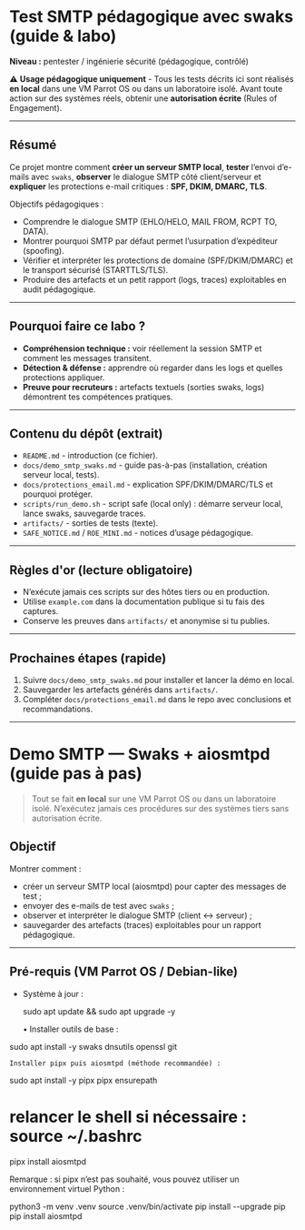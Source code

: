 # Test SMTP pédagogique avec **swaks** (guide & labo)

**Niveau :** pentester / ingénierie sécurité (pédagogique, contrôlé)

⚠️ **Usage pédagogique uniquement** - Tous les tests décrits ici sont réalisés **en local** dans une VM Parrot OS ou dans un laboratoire isolé.
Avant toute action sur des systèmes réels, obtenir une **autorisation écrite** (Rules of Engagement).

---

## Résumé

Ce projet montre comment **créer un serveur SMTP local**, **tester** l’envoi d’e-mails avec `swaks`, **observer** le dialogue SMTP côté client/serveur et **expliquer** les protections e-mail critiques : **SPF, DKIM, DMARC, TLS**.

Objectifs pédagogiques :
- Comprendre le dialogue SMTP (EHLO/HELO, MAIL FROM, RCPT TO, DATA).
- Montrer pourquoi SMTP par défaut permet l’usurpation d’expéditeur (spoofing).
- Vérifier et interpréter les protections de domaine (SPF/DKIM/DMARC) et le transport sécurisé (STARTTLS/TLS).
- Produire des artefacts et un petit rapport (logs, traces) exploitables en audit pédagogique.

---

## Pourquoi faire ce labo ?
- **Compréhension technique :** voir réellement la session SMTP et comment les messages transitent.
- **Détection & défense :** apprendre où regarder dans les logs et quelles protections appliquer.
- **Preuve pour recruteurs :** artefacts textuels (sorties swaks, logs) démontrent tes compétences pratiques.

---

## Contenu du dépôt (extrait)
- `README.md` - introduction (ce fichier).
- `docs/demo_smtp_swaks.md` - guide pas-à-pas (installation, création serveur local, tests).
- `docs/protections_email.md` - explication SPF/DKIM/DMARC/TLS et pourquoi protéger.
- `scripts/run_demo.sh` - script safe (local only) : démarre serveur local, lance swaks, sauvegarde traces.
- `artifacts/` - sorties de tests (texte).
- `SAFE_NOTICE.md` / `ROE_MINI.md` - notices d’usage pédagogique.

---

## Règles d'or (lecture obligatoire)
- N’exécute jamais ces scripts sur des hôtes tiers ou en production.
- Utilise `example.com` dans la documentation publique si tu fais des captures.
- Conserve les preuves dans `artifacts/` et anonymise si tu publies.

---

## Prochaines étapes (rapide)
1. Suivre `docs/demo_smtp_swaks.md` pour installer et lancer la démo en local.
2. Sauvegarder les artefacts générés dans `artifacts/`.
3. Compléter `docs/protections_email.md` dans le repo avec conclusions et recommandations.


---
# Demo SMTP — Swaks + aiosmtpd (guide pas à pas)

> Tout se fait **en local** sur une VM Parrot OS ou dans un laboratoire isolé. N’exécutez jamais ces procédures sur des systèmes tiers sans autorisation écrite.

## Objectif
Montrer comment :
- créer un serveur SMTP local (aiosmtpd) pour capter des messages de test ;
- envoyer des e-mails de test avec `swaks` ;
- observer et interpréter le dialogue SMTP (client ↔ serveur) ;
- sauvegarder des artefacts (traces) exploitables pour un rapport pédagogique.

---

## Pré-requis (VM Parrot OS / Debian-like)
- Système à jour :

  sudo apt update && sudo apt upgrade -y

	•	Installer outils de base :

sudo apt install -y swaks dnsutils openssl git

	Installer pipx puis aiosmtpd (méthode recommandée) :

sudo apt install -y pipx
pipx ensurepath
# relancer le shell si nécessaire : source ~/.bashrc
pipx install aiosmtpd

Remarque : si pipx n’est pas souhaité, vous pouvez utiliser un environnement virtuel Python :

python3 -m venv .venv
source .venv/bin/activate
pip install --upgrade pip
pip install aiosmtpd




